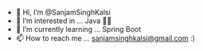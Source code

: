 - 👋 Hi, I’m @SanjamSinghKalsi
- 👀 I’m interested in ... Java 🕺🏻
- 🌱 I’m currently learning ... Spring Boot
- 📫 How to reach me ... sanjamsinghkalsi@gmail.com   :)

<!---
SanjamSinghKalsi/SanjamSinghKalsi is a ✨ special ✨ repository because its `README.md` (this file) appears on your GitHub profile.
You can click the Preview link to take a look at your changes.
--->
